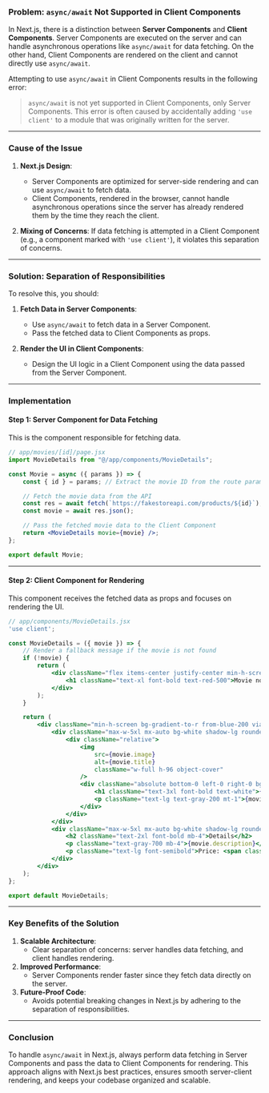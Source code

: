 ### **Problem: `async/await` Not Supported in Client Components**

In Next.js, there is a distinction between **Server Components** and **Client Components**. Server Components are executed on the server and can handle asynchronous operations like `async/await` for data fetching. On the other hand, Client Components are rendered on the client and cannot directly use `async/await`.

Attempting to use `async/await` in Client Components results in the following error:

> `async/await` is not yet supported in Client Components, only Server Components. This error is often caused by accidentally adding `'use client'` to a module that was originally written for the server.

---

### **Cause of the Issue**
1. **Next.js Design**: 
   - Server Components are optimized for server-side rendering and can use `async/await` to fetch data.
   - Client Components, rendered in the browser, cannot handle asynchronous operations since the server has already rendered them by the time they reach the client.

2. **Mixing of Concerns**: If data fetching is attempted in a Client Component (e.g., a component marked with `'use client'`), it violates this separation of concerns.

---

### **Solution: Separation of Responsibilities**

To resolve this, you should:
1. **Fetch Data in Server Components**:
   - Use `async/await` to fetch data in a Server Component.
   - Pass the fetched data to Client Components as props.

2. **Render the UI in Client Components**:
   - Design the UI logic in a Client Component using the data passed from the Server Component.

---

### **Implementation**

#### **Step 1: Server Component for Data Fetching**
This is the component responsible for fetching data.

```jsx
// app/movies/[id]/page.jsx
import MovieDetails from "@/app/components/MovieDetails";

const Movie = async ({ params }) => {
    const { id } = params; // Extract the movie ID from the route parameters.

    // Fetch the movie data from the API
    const res = await fetch(`https://fakestoreapi.com/products/${id}`);
    const movie = await res.json();

    // Pass the fetched movie data to the Client Component
    return <MovieDetails movie={movie} />;
};

export default Movie;
```

---

#### **Step 2: Client Component for Rendering**
This component receives the fetched data as props and focuses on rendering the UI.

```jsx
// app/components/MovieDetails.jsx
'use client';

const MovieDetails = ({ movie }) => {
    // Render a fallback message if the movie is not found
    if (!movie) {
        return (
            <div className="flex items-center justify-center min-h-screen bg-gray-100">
                <h1 className="text-xl font-bold text-red-500">Movie not found!</h1>
            </div>
        );
    }

    return (
        <div className="min-h-screen bg-gradient-to-r from-blue-200 via-purple-300 to-pink-200 p-8">
            <div className="max-w-5xl mx-auto bg-white shadow-lg rounded-lg overflow-hidden">
                <div className="relative">
                    <img
                        src={movie.image}
                        alt={movie.title}
                        className="w-full h-96 object-cover"
                    />
                    <div className="absolute bottom-0 left-0 right-0 bg-gradient-to-t from-black via-transparent to-transparent p-4">
                        <h1 className="text-3xl font-bold text-white">{movie.title}</h1>
                        <p className="text-lg text-gray-200 mt-1">{movie.category}</p>
                    </div>
                </div>
            </div>
            <div className="max-w-5xl mx-auto bg-white shadow-lg rounded-lg mt-8 p-6">
                <h2 className="text-2xl font-bold mb-4">Details</h2>
                <p className="text-gray-700 mb-4">{movie.description}</p>
                <p className="text-lg font-semibold">Price: <span className="text-green-600">${movie.price}</span></p>
            </div>
        </div>
    );
};

export default MovieDetails;
```

---

### **Key Benefits of the Solution**
1. **Scalable Architecture**:
   - Clear separation of concerns: server handles data fetching, and client handles rendering.
2. **Improved Performance**:
   - Server Components render faster since they fetch data directly on the server.
3. **Future-Proof Code**:
   - Avoids potential breaking changes in Next.js by adhering to the separation of responsibilities.

---

### **Conclusion**
To handle `async/await` in Next.js, always perform data fetching in Server Components and pass the data to Client Components for rendering. This approach aligns with Next.js best practices, ensures smooth server-client rendering, and keeps your codebase organized and scalable.
